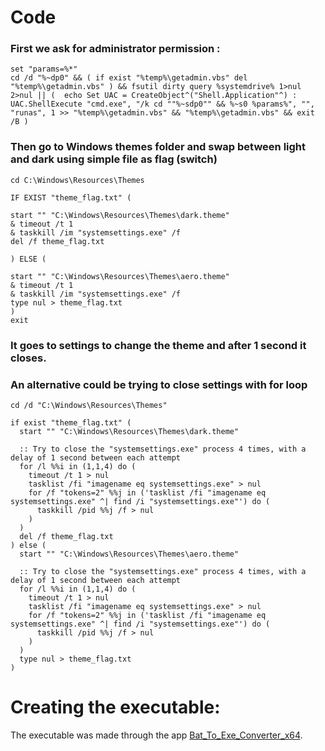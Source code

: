 # Code

### First we ask for administrator permission :

    set "params=%*"
    cd /d "%~dp0" && ( if exist "%temp%\getadmin.vbs" del "%temp%\getadmin.vbs" ) && fsutil dirty query %systemdrive% 1>nul 2>nul || (  echo Set UAC = CreateObject^("Shell.Application"^) : UAC.ShellExecute "cmd.exe", "/k cd ""%~sdp0"" && %~s0 %params%", "", "runas", 1 >> "%temp%\getadmin.vbs" && "%temp%\getadmin.vbs" && exit /B )

### Then go to Windows themes folder and swap between light and dark using simple file as flag (switch)

    cd C:\Windows\Resources\Themes

    IF EXIST "theme_flag.txt" (
    
    start "" "C:\Windows\Resources\Themes\dark.theme"
    & timeout /t 1 
    & taskkill /im "systemsettings.exe" /f
    del /f theme_flag.txt

    ) ELSE (

    start "" "C:\Windows\Resources\Themes\aero.theme" 
    & timeout /t 1 
    & taskkill /im "systemsettings.exe" /f
	type nul > theme_flag.txt
    )
    exit

### It goes to settings to change the theme and after 1 second it closes.

### An alternative could be trying to close settings with for loop

	cd /d "C:\Windows\Resources\Themes"

	if exist "theme_flag.txt" (
	  start "" "C:\Windows\Resources\Themes\dark.theme"

	  :: Try to close the "systemsettings.exe" process 4 times, with a delay of 1 second between each attempt
	  for /l %%i in (1,1,4) do (
	    timeout /t 1 > nul
	    tasklist /fi "imagename eq systemsettings.exe" > nul
	    for /f "tokens=2" %%j in ('tasklist /fi "imagename eq systemsettings.exe" ^| find /i "systemsettings.exe"') do (
	      taskkill /pid %%j /f > nul
	    )
	  )
	  del /f theme_flag.txt
	) else (
	  start "" "C:\Windows\Resources\Themes\aero.theme"

	  :: Try to close the "systemsettings.exe" process 4 times, with a delay of 1 second between each attempt
	  for /l %%i in (1,1,4) do (
	    timeout /t 1 > nul
	    tasklist /fi "imagename eq systemsettings.exe" > nul
	    for /f "tokens=2" %%j in ('tasklist /fi "imagename eq systemsettings.exe" ^| find /i "systemsettings.exe"') do (
	      taskkill /pid %%j /f > nul
	    )
	  )
	  type nul > theme_flag.txt
	)

# Creating the executable:

The executable was made through the app [Bat_To_Exe_Converter_x64](https://bat-to-exe-converter-x64.en.softonic.com/).
